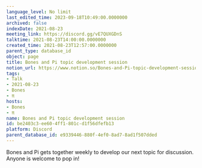 ```yaml
---
language_level: No limit
last_edited_time: 2023-09-18T10:49:00.0000000
archived: false
indexDate: 2021-08-23
meeting_link: https://discord.gg/vE7QUXGDnS
talktime: 2021-08-23T14:00:00.0000000
created_time: 2021-08-23T12:57:00.0000000
parent_type: database_id
object: page
title: Bones and Pi topic development session
notion_url: https://www.notion.so/Bones-and-Pi-topic-development-session-be2403c3ee604ff1801cd1f56dfefb13
tags:
- Talk
- 2021-08-23
- Bones
- π
hosts:
- Bones
- π
name: Bones and Pi topic development session
id: be2403c3-ee60-4ff1-801c-d1f56dfefb13
platform: Discord
parent_database_id: e9339446-880f-4ef0-8ad7-8ad1f507dded
---
```


Bones and Pi gets together weekly to develop our next topic for discussion.
Anyone is welcome to pop in!










